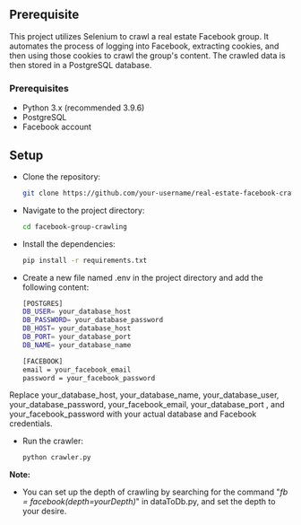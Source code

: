 ## Prerequisite
This project utilizes Selenium to crawl a real estate Facebook group. It automates the process of logging into Facebook, extracting cookies, and then using those cookies to crawl the group's content. The crawled data is then stored in a PostgreSQL database.

### Prerequisites
* Python 3.x (recommended 3.9.6)
* PostgreSQL
* Facebook account

## Setup
* Clone the repository:
   ```bash
   git clone https://github.com/your-username/real-estate-facebook-crawler.git

* Navigate to the project directory:
   ```bash
   cd facebook-group-crawling
* Install the dependencies:
   ```bash
   pip install -r requirements.txt
* Create a new file named .env in the project directory and add the following content:
   ```bash
  [POSTGRES]
   DB_USER= your_database_host
   DB_PASSWORD= your_database_password
   DB_HOST= your_database_host
   DB_PORT= your_database_port
   DB_NAME= your_database_name

   [FACEBOOK]
   email = your_facebook_email
   password = your_facebook_password

Replace your_database_host, your_database_name, your_database_user, your_database_password, your_facebook_email, your_database_port , and your_facebook_password with your actual database and Facebook credentials.
 * Run the crawler:

    ```bash
   python crawler.py

**Note:** 
* You can set up the depth of crawling by searching for the command "*fb = facebook(depth=yourDepth)*" in dataToDb.py, and set the depth to your desire.
